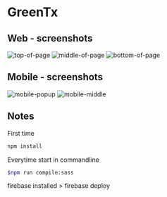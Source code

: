 # GreenTx
## Web - screenshots
![top-of-page](./public/images/GreenTx-Scroll-From-Top.gif)
![middle-of-page](./public/images/GreenTx-Middle-Section-1.gif)
![bottom-of-page](./public/images/GreenTx-Last-Part.gif)
## Mobile - screenshots
![mobile-popup](public/images/GreenTx-Mobile.gif)
![mobile-middle](public/images/Greetx-Middle-Mobile.gif)
## Notes 
First time
```bash
npm install 
```
Everytime start in commandline
```bash
$npm run compile:sass
```
firebase installed > firebase deploy  



